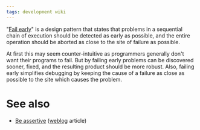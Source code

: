 ```yaml
---
tags: development wiki
---
```


"[Fail early](/wiki/Fail_early)" is a design pattern that states that problems in a sequential chain of execution should be detected as early as possible, and the entire operation should be aborted as close to the site of failure as possible.

At first this may seem counter-intuitive as programmers generally don't want their programs to fail. But by failing early problems can be discovered sooner, fixed, and the resulting product should be more robust. Also, failing early simplifies debugging by keeping the cause of a failure as close as possible to the site which causes the problem.

# See also

-   [Be assertive](http://wincent.com/a/about/wincent/weblog/archives/2007/03/be_assertive.php) ([weblog](/wiki/weblog) article)
